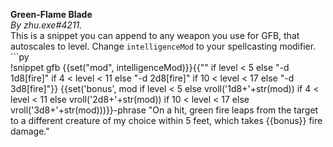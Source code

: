 **Green-Flame Blade**  
*By zhu.exe#4211.*  
This is a snippet you can append to any weapon you use for GFB, that autoscales to level. Change `intelligenceMod` to your spellcasting modifier. ```py  
!snippet gfb {{set("mod", intelligenceMod)}}{{"" if level < 5 else "-d 1d8[fire]" if 4 < level < 11 else "-d 2d8[fire]" if 10 < level < 17 else "-d 3d8[fire]"}} {{set('bonus', mod if level < 5 else vroll('1d8+'+str(mod)) if 4 < level < 11 else vroll('2d8+'+str(mod)) if 10 < level < 17 else vroll('3d8+'+str(mod)))}}-phrase "On a hit, green fire leaps from the target to a different creature of my choice within 5 feet, which takes {{bonus}} fire damage."  
```